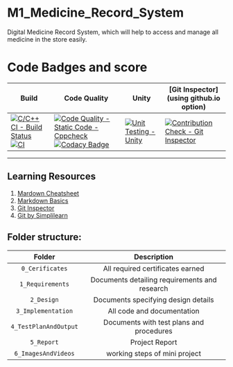 # M1_Medicine_Record_System
Digital Medicine Record System, which will help to access and manage all medicine in the store easily.
# Code Badges and score
Build | Code Quality | Unity | [Git Inspector](using github.io option)
------|----------|-------|--------------
[![C/C++ CI - Build Status](https://github.com/shahwar92/M1_Medicine_Record_System/actions/workflows/c-cpp.yml/badge.svg)](https://github.com/shahwar92/M1_Medicine_Record_System/actions/workflows/c-cpp.yml) [![CI](https://github.com/shahwar92/M1_Medicine_Record_System/actions/workflows/main.yml/badge.svg)](https://github.com/shahwar92/M1_Medicine_Record_System/actions/workflows/main.yml) | [![Code Quality - Static Code - Cppcheck](https://github.com/shahwar92/M1_Medicine_Record_System/actions/workflows/cppcheck.yml/badge.svg)](https://github.com/shahwar92/M1_Medicine_Record_System/actions/workflows/cppcheck.yml) [![Codacy Badge](https://app.codacy.com/project/badge/Grade/d565655725f44db88c9ec57644172c8b)](https://www.codacy.com/gh/shahwar92/M1_Medicine_Record_System/dashboard?utm_source=github.com&amp;utm_medium=referral&amp;utm_content=shahwar92/M1_Medicine_Record_System&amp;utm_campaign=Badge_Grade) | [![Unit Testing - Unity](https://github.com/shahwar92/M1_Medicine_Record_System/actions/workflows/unity.yml/badge.svg)](https://github.com/shahwar92/M1_Medicine_Record_System/actions/workflows/unity.yml) | [![Contribution Check - Git Inspector](https://github.com/shahwar92/M1_Medicine_Record_System/actions/workflows/gitinspector.yml/badge.svg)](https://github.com/shahwar92/M1_Medicine_Record_System/actions/workflows/gitinspector.yml) 
---
## Learning Resources
1. [Mardown Cheatsheet](https://github.com/adam-p/markdown-here/wiki/Markdown-Cheatsheet)
2. [Markdown Basics](https://docs.github.com/en/get-started/writing-on-github/getting-started-with-writing-and-formatting-on-github/basic-writing-and-formatting-syntax)
3. [Git Inspector](https://github.com/ejwa/gitinspector)
4. [Git by Simplilearn](https://lms.simplilearn.com/courses/2823/GIT/syllabus)
## Folder structure:

| Folder | Description |
| :---: | :---: |
| `0_Cerificates` | All required certificates earned |
| `1_Requirements` | Documents detailing requirements and research |
| `2_Design` | Documents specifying design details |
| `3_Implementation` | All code and documentation |
| `4_TestPlanAndOutput` | Documents with test plans and procedures |
| `5_Report` |  Project Report |
| `6_ImagesAndVideos` | working steps of mini project |
 

